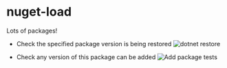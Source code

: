 # nuget-load
Lots of packages!

- Check the specified package version is being restored
![dotnet restore](https://github.com/jcansdale-test/nuget-load/workflows/dotnet%20restore/badge.svg)

- Check any version of this package can be added
![Add package tests](https://github.com/jcansdale-test/nuget-load/workflows/Add%20package%20tests/badge.svg)
